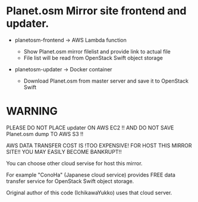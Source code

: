 # Planet.osm Mirror site frontend and updater.

* planetosm-frontend -> AWS Lambda function
    * Show Planet.osm mirror filelist and provide link to actual file
    * File list will be read from OpenStack Swift object storage

* planetosm-updater -> Docker container
    * Download Planet.osm from master server and save it to OpenStack Swift

# WARNING
PLEASE DO NOT PLACE updater ON AWS EC2 !!
AND DO NOT SAVE Planet.osm dump TO AWS S3 !!

AWS DATA TRANSFER COST IS !TOO EXPENSIVE! FOR HOST THIS MIRROR SITE!!
YOU MAY EASILY BECOME BANKRUPT!!

You can choose other cloud servise for host this mirror.

For example "ConoHa" (Japanese cloud service) provides FREE data transfer service for OpenStack Swift object storage.

Original author of this code (IchikawaYukko) uses that cloud server.
